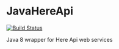 # JavaHereApi
[![Build Status](https://travis-ci.org/sahindagdelen/JavaHereApi.svg?branch=master)](https://travis-ci.org/sahindagdelen/JavaHereApi)


Java 8 wrapper for Here Api web services
